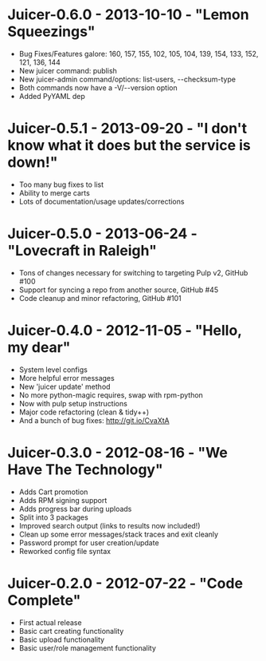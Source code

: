 # Juicer-0.6.0 - 2013-10-10 - "Lemon Squeezings"
- Bug Fixes/Features galore: 160, 157, 155, 102, 105, 104, 139, 154, 133, 152, 121, 136, 144
- New juicer command: publish
- New juicer-admin command/options: list-users, --checksum-type
- Both commands now have a -V/--version option
- Added PyYAML dep

# Juicer-0.5.1 - 2013-09-20 - "I don't know what it does but the service is down!"

- Too many bug fixes to list
- Ability to merge carts
- Lots of documentation/usage updates/corrections

# Juicer-0.5.0 - 2013-06-24 - "Lovecraft in Raleigh"

- Tons of changes necessary for switching to targeting Pulp v2, GitHub #100
- Support for syncing a repo from another source, GitHub #45
- Code cleanup and minor refactoring, GitHub #101

# Juicer-0.4.0 - 2012-11-05 - "Hello, my dear"

- System level configs
- More helpful error messages
- New 'juicer update' method
- No more python-magic requires, swap with rpm-python
- Now with pulp setup instructions
- Major code refactoring (clean & tidy++)
- And a bunch of bug fixes: http://git.io/CvaXtA

# Juicer-0.3.0 - 2012-08-16 - "We Have The Technology"

* Adds Cart promotion
* Adds RPM signing support
* Adds progress bar during uploads
* Split into 3 packages
* Improved search output (links to results now included!)
* Clean up some error messages/stack traces and exit cleanly
* Password prompt for user creation/update
* Reworked config file syntax

# Juicer-0.2.0 - 2012-07-22 - "Code Complete"

* First actual release
* Basic cart creating functionality
* Basic upload functionality
* Basic user/role management functionality
